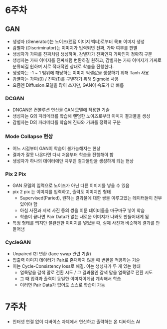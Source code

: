 # 6주차

## GAN

- 생성자 (Generator)는 노이즈(랜덤 이미지 벡터)로부터 목표 이미지 생성
- 감별자 (Discriminator)는 이미지가 입력되면 진짜, 가짜 여부를 판별
- 생성자가 가짜를 진짜처럼 생성하며, 감별자가 진짜인지 가짜인지 정확히 구분
- 생성자는 가짜 이미지를 진짜처럼 변환하길 원하고, 감별자는 가짜 이미지가 가짜로 분류되길 원하며 서로 적대적인 상태로 학습을 진행한다.
- 생성자는 -1 ~ 1 범위에 해당하는 이미지 픽셀값을 생성하기 위해 Tanh 사용
- 감별자는 가짜(0) / 진짜(1)를 구별하기 위해 Sigmoid 사용
- 요즘엔 Diffusion 모델을 많이 쓰지만, GAN이 속도가 더 빠름

### DCGAN

- DNGAN은 컨볼루션 연산을 GAN 모델에 적용한 기술
- 생성자는 G의 파라메터를 학습해 랜덤한 노이즈로부터 이미지 결과물을 생성
- 감별자는 D의 파라메터를 학습해 진짜와 가짜를 정확히 구분

### Mode Collapse 현상

- 어느 시점부터 GAN이 학습이 불가능해지는 현상
- 결과가 잘못 나온다면 다시 처음부터 학습을 진행해야 함
- 생성자가 하나의 데이터에만 치우친 결과물만을 생성하게 되는 현상

### Pix 2 Pix

- GAN 모델의 입력으로 노이즈가 아닌 다른 이미지를 넣을 수 있음
- pix 2 pix 는 이미지를 입력하고, 출력도 이미지인 형태
    - Supervised(Paried), 원하는 결과물에 대한 쌍을 이루고있는 데이터들이 전부 있어야 함
    - 아침 사진과 저녁 사진 등의 쌍을 이룬 데이터들을 마구마구 넣어 학습
    - 학습이 끝나면 Pair Data가 없는 새로운 이미지가 나와도 만들어내게 됨
- 특정 형태를 띄지만 불완전한 이미지를 넣었을 때, 실제 사진과 비슷하게 결과를 만들어냄

### CycleGAN

- Unpaired I2I 변환 (face swap  관련 기술)
- 입출력 이미지 데이터가 Pair로 존재하지 않을 때 변환을 적용하는 기술
- 이는 Cycle-Consistency loss로 해결. 이는 생성자가 두 개 있는 형태
    - 얼룩말을 갈색 말로 전환 시도 / 그 결과물인 갈색 말을 얼룩말로 전환 시도
    - 그 때 입력과 출력이 동일한 이미지이게끔 계속해서 학습
    - 이러면 Pair Data가 없어도 스스로 학습이 가능

# 7주차

- 인터넷 연결 없이 디바이스 자체에서 연산하고 출력하는 온 디바이스 AI